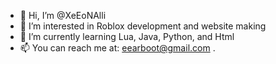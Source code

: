 - 👋 Hi, I’m @XeEoNAlli
- 👀 I’m interested in Roblox development and website making
- 🌱 I’m currently learning Lua, Java, Python, and Html
- 📫 You can reach me at: eearboot@gmail.com .
